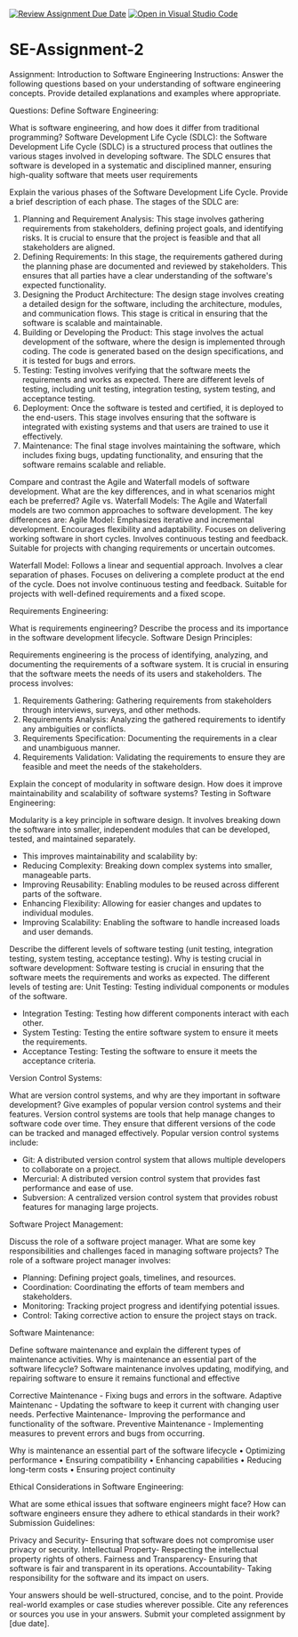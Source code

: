 [![Review Assignment Due Date](https://classroom.github.com/assets/deadline-readme-button-24ddc0f5d75046c5622901739e7c5dd533143b0c8e959d652212380cedb1ea36.svg)](https://classroom.github.com/a/-ucQIGTc)
[![Open in Visual Studio Code](https://classroom.github.com/assets/open-in-vscode-718a45dd9cf7e7f842a935f5ebbe5719a5e09af4491e668f4dbf3b35d5cca122.svg)](https://classroom.github.com/online_ide?assignment_repo_id=15245062&assignment_repo_type=AssignmentRepo)
# SE-Assignment-2
Assignment: Introduction to Software Engineering
Instructions:
Answer the following questions based on your understanding of software engineering concepts. Provide detailed explanations and examples where appropriate.

Questions:
Define Software Engineering:


What is software engineering, and how does it differ from traditional programming?
Software Development Life Cycle (SDLC):
the Software Development Life Cycle (SDLC) is a structured process that outlines the various stages involved in developing software. The SDLC ensures that software is developed in a systematic and disciplined manner, ensuring high-quality software that meets user requirements

Explain the various phases of the Software Development Life Cycle. Provide a brief description of each phase.
The stages of the SDLC are:
1. Planning and Requirement Analysis: This stage involves gathering requirements from stakeholders, defining project goals, and identifying risks. It is crucial to ensure that the project is feasible and that all stakeholders are aligned.
2. Defining Requirements: In this stage, the requirements gathered during the planning phase are documented and reviewed by stakeholders. This ensures that all parties have a clear understanding of the software's expected functionality.
3. Designing the Product Architecture: The design stage involves creating a detailed design for the software, including the architecture, modules, and communication flows. This stage is critical in ensuring that the software is scalable and maintainable.
4. Building or Developing the Product: This stage involves the actual development of the software, where the design is implemented through coding. The code is generated based on the design specifications, and it is tested for bugs and errors.
5. Testing: Testing involves verifying that the software meets the requirements and works as expected. There are different levels of testing, including unit testing, integration testing, system testing, and acceptance testing.
6. Deployment: Once the software is tested and certified, it is deployed to the end-users. This stage involves ensuring that the software is integrated with existing systems and that users are trained to use it effectively.
7. Maintenance: The final stage involves maintaining the software, which includes fixing bugs, updating functionality, and ensuring that the software remains scalable and reliable.

Compare and contrast the Agile and Waterfall models of software development. What are the key differences, and in what scenarios might each be preferred?
Agile vs. Waterfall Models:
The Agile and Waterfall models are two common approaches to software development. The key differences are:
Agile Model:
Emphasizes iterative and incremental development.
Encourages flexibility and adaptability.
Focuses on delivering working software in short cycles.
Involves continuous testing and feedback.
Suitable for projects with changing requirements or uncertain outcomes.

Waterfall Model:
Follows a linear and sequential approach.
Involves a clear separation of phases.
Focuses on delivering a complete product at the end of the cycle.
Does not involve continuous testing and feedback.
Suitable for projects with well-defined requirements and a fixed scope.


Requirements Engineering:

What is requirements engineering? Describe the process and its importance in the software development lifecycle.
Software Design Principles:

Requirements engineering is the process of identifying, analyzing, and documenting the requirements of a software system. It is crucial in ensuring that the software meets the needs of its users and stakeholders. 
The process involves:
1. Requirements Gathering: Gathering requirements from stakeholders through interviews, surveys, and other methods.
2. Requirements Analysis: Analyzing the gathered requirements to identify any ambiguities or conflicts.
3. Requirements Specification: Documenting the requirements in a clear and unambiguous manner.
4. Requirements Validation: Validating the requirements to ensure they are feasible and meet the needs of the stakeholders.

Explain the concept of modularity in software design. How does it improve maintainability and scalability of software systems?
Testing in Software Engineering:

Modularity is a key principle in software design. It involves breaking down the software into smaller, independent modules that can be developed, tested, and maintained separately. 
- This improves maintainability and scalability by:
- Reducing Complexity: Breaking down complex systems into smaller, manageable parts.
- Improving Reusability: Enabling modules to be reused across different parts of the software.
- Enhancing Flexibility: Allowing for easier changes and updates to individual modules.
- Improving Scalability: Enabling the software to handle increased loads and user demands.

Describe the different levels of software testing (unit testing, integration testing, system testing, acceptance testing). Why is testing crucial in software development:
Software testing is crucial in ensuring that the software meets the requirements and works as expected. The different levels of testing are:
Unit Testing: 
Testing individual components or modules of the software.
- Integration Testing: Testing how different components interact with each other.
- System Testing: Testing the entire software system to ensure it meets the requirements.
- Acceptance Testing: Testing the software to ensure it meets the acceptance criteria.

Version Control Systems:

What are version control systems, and why are they important in software development? Give examples of popular version control systems and their features.
Version control systems are tools that help manage changes to software code over time. They ensure that different versions of the code can be tracked and managed effectively. 
Popular version control systems include:
- Git: A distributed version control system that allows multiple developers to collaborate on a project.
- Mercurial: A distributed version control system that provides fast performance and ease of use.
- Subversion: A centralized version control system that provides robust features for managing large projects.

Software Project Management:

Discuss the role of a software project manager. What are some key responsibilities and challenges faced in managing software projects?
The role of a software project manager involves:
- Planning: Defining project goals, timelines, and resources.
- Coordination: Coordinating the efforts of team members and stakeholders.
- Monitoring: Tracking project progress and identifying potential issues.
- Control: Taking corrective action to ensure the project stays on track.

Software Maintenance:

Define software maintenance and explain the different types of maintenance activities. Why is maintenance an essential part of the software lifecycle?
Software maintenance involves updating, modifying, and repairing software to ensure it remains functional and effective

Corrective Maintenance - Fixing bugs and errors in the software.
Adaptive Maintenanc - Updating the software to keep it current with changing user needs.
Perfective Maintenance- Improving the performance and functionality of the software.
Preventive Maintenance - Implementing measures to prevent errors and bugs from occurring.

Why is maintenance an essential part of the software lifecycle
• Optimizing performance
• Ensuring compatibility
• Enhancing capabilities
• Reducing long-term costs
• Ensuring project continuity

Ethical Considerations in Software Engineering:

What are some ethical issues that software engineers might face? How can software engineers ensure they adhere to ethical standards in their work?
Submission Guidelines:

Privacy and Security- Ensuring that software does not compromise user privacy or security.
Intellectual Property- Respecting the intellectual property rights of others.
Fairness and Transparency- Ensuring that software is fair and transparent in its operations.
Accountability- Taking responsibility for the software and its impact on users.

Your answers should be well-structured, concise, and to the point.
Provide real-world examples or case studies wherever possible.
Cite any references or sources you use in your answers.
Submit your completed assignment by [due date].

